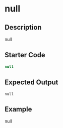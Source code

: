 # null

## Description
null

## Starter Code
```java
null
```

## Expected Output
```
null
```

## Example
null